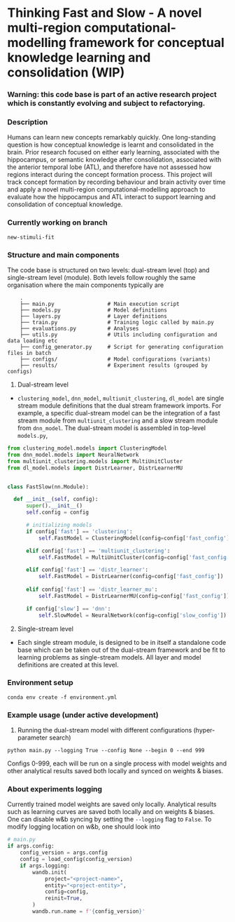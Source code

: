 # Thinking Fast and Slow - A novel multi-region computational-modelling framework for conceptual knowledge learning and consolidation (WIP)

### Warning: this code base is part of an active research project which is constantly evolving and subject to refactorying.

### Description
Humans can learn new concepts remarkably quickly. One long-standing question is how conceptual knowledge is learnt and consolidated in the brain. Prior research focused on either early learning, associated with the hippocampus, or semantic knowledge after consolidation, associated with the anterior temporal lobe (ATL), and therefore have not assessed how regions interact during the concept formation process. This project will track concept formation by recording behaviour and brain activity over time and apply a novel multi-region computational-modelling approach to evaluate how the hippocampus and ATL interact to support learning and consolidation of conceptual knowledge.

### Currently working on branch
```
new-stimuli-fit
```

### Structure and main components
The code base is structured on two levels: dual-stream level (top) and single-stream level (module). Both levels follow roughly the same organisation where the main components typically are
```
    .
    ├── main.py                 # Main execution script
    ├── models.py               # Model definitions
    ├── layers.py               # Layer definitions
    ├── train.py                # Training logic called by main.py
    ├── evaluations.py          # Analyses
    ├── utils.py                # Utils including configuration and data loading etc
    ├── config_generator.py     # Script for generating configuration files in batch
    ├── configs/                # Model configurations (variants)
    ├── results/                # Experiment results (grouped by configs)
```
1. Dual-stream level
  * `clustering_model`, ``dnn_model``, `multiunit_clustering`, `dl_model` are single stream module definitions that the dual stream framework imports. For example, a specific dual-stream model can be the integration of a fast stream module from `multiunit_clustering` and a slow stream module from `dnn_model`. The dual-stream model is assembled in top-level `models.py`, 
  ```python
from clustering_model.models import ClusteringModel 
from dnn_model.models import NeuralNetwork
from multiunit_clustering.models import MultiUnitCluster
from dl_model.models import DistrLearner, DistrLearnerMU


class FastSlow(nn.Module):

    def __init__(self, config):
        super().__init__()
        self.config = config

        # initializing models
        if config['fast'] == 'clustering':
            self.FastModel = ClusteringModel(config=config['fast_config'])

        elif config['fast'] == 'multiunit_clustering':
            self.FastModel = MultiUnitCluster(config=config['fast_config'])

        elif config['fast'] == 'distr_learner':
            self.FastModel = DistrLearner(config=config['fast_config'])
        
        elif config['fast'] == 'distr_learner_mu':
            self.FastModel = DistrLearnerMU(config=config['fast_config'])

        if config['slow'] == 'dnn':
            self.SlowModel = NeuralNetwork(config=config['slow_config'])
  ```
  
2. Single-stream level
  * Each single stream module, is designed to be in itself a standalone code base which can be taken out of the dual-stream framework and be fit to learning problems as single-stream models. All layer and model definitions are created at this level. 

### Environment setup
```
conda env create -f environment.yml
```

### Example usage (under active development)
1. Running the dual-stream model with different configurations (hyper-parameter search)
```
python main.py --logging True --config None --begin 0 --end 999
```
Configs 0-999, each will be run on a single process with model weights and other analytical results saved both locally and synced on weights & biases.

### About experiments logging
Currently trained model weights are saved only locally. Analytical results such as learning curves are saved both locally and on weights & biases. One can disable w&b syncing by setting the `--logging` flag to `False`. To modify logging location on w&b, one should look into
```python
# main.py
if args.config:
    config_version = args.config
    config = load_config(config_version)
    if args.logging:
        wandb.init(
            project="<project-name>",
            entity="<project-entity>",
            config=config,
            reinit=True,
        )
        wandb.run.name = f'{config_version}'
```
